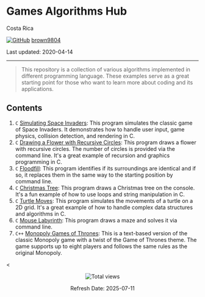 # Games Algorithms Hub

Costa Rica 

[![GitHub](https://img.shields.io/badge/--181717?logo=github&logoColor=ffffff)](https://github.com/)
[brown9804](https://github.com/brown9804)

Last updated: 2020-04-14

------------------------------------------

> This repository is a collection of various algorithms implemented in different programming language. These examples serve as a great starting point for those who want to learn more about coding and its applications.

## Contents

1. `C` [Simulating Space Invaders](./1_SpaceInvaders/README.md): This program simulates the classic game of Space Invaders. It demonstrates how to handle user input, game physics, collision detection, and rendering in C.
2. `C` [Drawing a Flower with Recursive Circles](./2_CircleFlowers/README.md): This program draws a flower with recursive circles. The number of circles is provided via the command line. It's a great example of recursion and graphics programming in C.
3. `C` [Floodfill](./3_Floodfill/README.md): This program identifies if its surroundings are identical and if so, it replaces them in the same way to the starting position by command line.
4. `C` [Christmas Tree](./4_ChristmasTree/README.md): This program draws a Christmas tree on the console. It's a fun example of how to use loops and string manipulation in C.
5. `C` [Turtle Moves](./5_TurtlesMoves/README.md): This program simulates the movements of a turtle on a 2D grid. It's a great example of how to handle complex data structures and algorithms in C.
6. `C` [Mouse Labyrinth](./6_MouseLabyrinth/README.md): This program draws a maze and solves it via command line.
7. `C++` [Monopoly Games of Thrones](./7_MonopolyGOT/README.md): This is a text-based version of the classic Monopoly game with a twist of the Game of Thrones theme. The game supports up to eight players and follows the same rules as the original Monopoly.

<<!-- START BADGE -->
<div align="center">
  <img src="https://img.shields.io/badge/Total%20views-1022-limegreen" alt="Total views">
  <p>Refresh Date: 2025-07-11</p>
</div>
<!-- END BADGE -->
